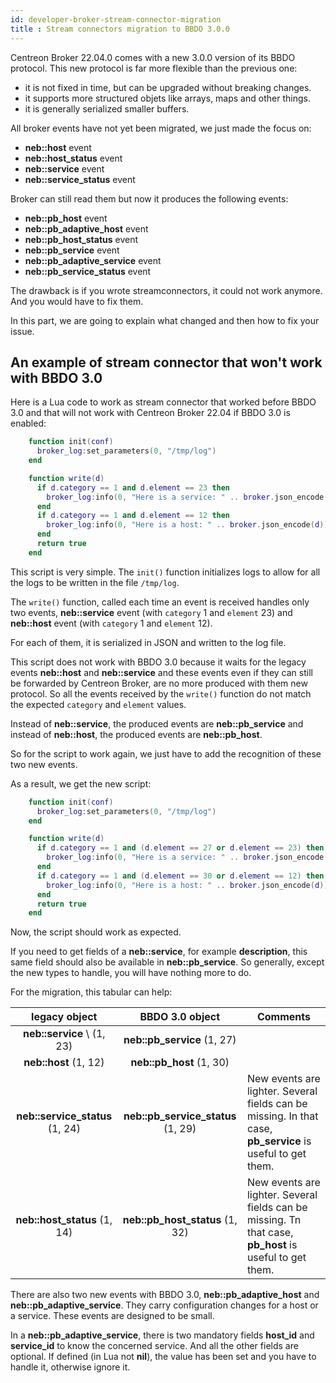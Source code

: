 ```yaml
---
id: developer-broker-stream-connector-migration
title : Stream connectors migration to BBDO 3.0.0
---
```


Centreon Broker 22.04.0 comes with a new 3.0.0 version of its BBDO protocol.
This new protocol is far more flexible than the previous one:
* it is not fixed in time, but can be upgraded without breaking changes.
* it supports more structured objets like arrays, maps and other things.
* it is generally serialized smaller buffers.

All broker events have not yet been migrated, we just made the focus on:
* **neb::host** event
* **neb::host\_status** event
* **neb::service** event
* **neb::service\_status** event

Broker can still read them but now it produces the following events:
* **neb::pb\_host** event
* **neb::pb\_adaptive\_host** event
* **neb::pb\_host\_status** event
* **neb::pb\_service** event
* **neb::pb\_adaptive\_service** event
* **neb::pb\_service\_status** event

The drawback is if you wrote streamconnectors, it could not work anymore. And
you would have to fix them.

In this part, we are going to explain what changed and then how to fix your
issue.

## An example of stream connector that won't work with BBDO 3.0

Here is a Lua code to work as stream connector that worked before BBDO 3.0 and
that will not work with Centreon Broker 22.04 if BBDO 3.0 is enabled:

```LUA
    function init(conf)
      broker_log:set_parameters(0, "/tmp/log")
    end

    function write(d)
      if d.category == 1 and d.element == 23 then
        broker_log:info(0, "Here is a service: " .. broker.json_encode(d))
      end
      if d.category == 1 and d.element == 12 then
        broker_log:info(0, "Here is a host: " .. broker.json_encode(d))
      end
      return true
    end
```

This script is very simple. The ``init()`` function initializes logs to allow
for all the logs to be written in the file ``/tmp/log``.

The ``write()`` function, called each time an event is received handles only two
events, **neb::service** event (with ``category`` 1 and ``element`` 23) and
**neb::host** event (with ``category`` 1 and ``element`` 12).

For each of them, it is serialized in JSON and written to the log file.

This script does not work with BBDO 3.0 because it waits for the legacy events
**neb::host** and **neb::service** and these events even if they can still be
forwarded by Centreon Broker, are no more produced with them new protocol. So
all the events received by the ``write()`` function do not match the expected
``category`` and ``element`` values.

Instead of **neb::service**, the produced events are **neb::pb_service** and
instead of **neb::host**, the produced events are **neb::pb_host**.

So for the script to work again, we just have to add the recognition of these
two new events.

As a result, we get the new script:

```LUA
    function init(conf)
      broker_log:set_parameters(0, "/tmp/log")
    end

    function write(d)
      if d.category == 1 and (d.element == 27 or d.element == 23) then
        broker_log:info(0, "Here is a service: " .. broker.json_encode(d))
      end
      if d.category == 1 and (d.element == 30 or d.element == 12) then
        broker_log:info(0, "Here is a host: " .. broker.json_encode(d))
      end
      return true
    end
```

Now, the script should work as expected.

If you need to get fields of a **neb::service**, for example **description**,
this same field should also be available in **neb::pb_service**. So generally,
except the new types to handle, you will have nothing more to do.

For the migration, this tabular can help:

|        **legacy object**        |         **BBDO 3.0 object**        |                                                **Comments**                                                |
|:-------------------------------:|:----------------------------------:|------------------------------------------------------------------------------------------------------------|
|     **neb::service** \ (1, 23)  |     **neb::pb_service** (1, 27)    |                                                                                                            |
|      **neb::host** (1, 12)      |      **neb::pb_host** (1, 30)      |                                                                                                            |
| **neb::service_status** (1, 24) | **neb::pb_service_status** (1, 29) | New events are lighter. Several fields can be missing. In that case, **pb_service** is useful to get them. |
| **neb::host_status** (1, 14)    | **neb::pb_host_status** (1, 32)    | New events are lighter. Several fields can be missing. Tn that case, **pb_host** is useful to get them.    |

There are also two new events with BBDO 3.0, **neb::pb_adaptive_host** and
**neb::pb_adaptive_service**. They carry configuration changes for a host or a
service. These events are designed to be small.

In a **neb::pb_adaptive_service**, there is two mandatory fields **host\_id**
and **service\_id** to know the concerned service. And all the other fields are
optional. If defined (in Lua not **nil**), the value has been set and you have
to handle it, otherwise ignore it.
